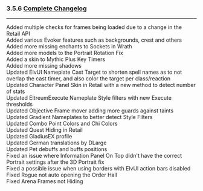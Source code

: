### 3.5.6 [Complete Changelog](https://github.com/eltreum0/eltruism/blob/main/Changelog.md)
___
Added multiple checks for frames being loaded due to a change in the Retail API\
Added various Evoker features such as backgrounds, crest and others\
Added more missing enchants to Sockets in Wrath\
Added more models to the Portrait Rotation Fix\
Added a skin to Mythic Plus Key Timers\
Added more missing shadows\
Updated ElvUI Nameplate Cast Target to shorten spell names as to not overlap the cast timer, and also color the target per class/reaction\
Updated Character Panel Skin in Retail with a new method to detect number of stats\
Updated EltreumExecute Nameplate Style filters with new Execute thresholds\
Updated Objective Frame mover adding more guards against taints\
Updated Gradient Nameplates to better detect Style Filters\
Updated Combo Point Colors and Chi Colors\
Updated Quest Hiding in Retail\
Updated GladiusEX profile\
Updated German translations by DLarge\
Updated Pet debuffs and buffs positions\
Fixed an issue where Information Panel On Top didn't have the correct Portrait settings after the 3D Portrait fix\
Fixed a possible issue when using borders with ElvUI action bars disabled\
Fixed Rogue not auto opening the Order Hall\
Fixed Arena Frames not Hiding
